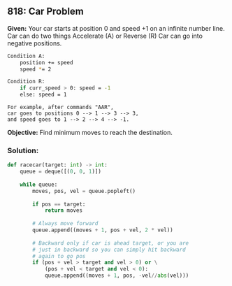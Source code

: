 ## 818: Car Problem

**Given:**
Your car starts at position 0 and speed +1 on an infinite number line.
Car can do two things Accelerate (A) or Reverse (R)
Car can go into negative positions.

```bash
Condition A:
    position += speed
    speed *= 2

Condition R:
    if curr_speed > 0: speed = -1
    else: speed = 1 
```
```
For example, after commands "AAR", 
car goes to positions 0 --> 1 --> 3 --> 3,
and speed goes to 1 --> 2 --> 4 --> -1.
```

**Objective:**
Find minimum moves to reach the destination.

### Solution:

```python
def racecar(target: int) -> int:
    queue = deque([(0, 0, 1)])
    
    while queue:
        moves, pos, vel = queue.popleft()
        
        if pos == target:
            return moves
        
        # Always move forward
        queue.append((moves + 1, pos + vel, 2 * vel))
        
        # Backward only if car is ahead target, or you are
        # just in backward so you can simply hit backward
        # again to go pos
        if (pos + vel > target and vel > 0) or \
            (pos + vel < target and vel < 0):
            queue.append((moves + 1, pos, -vel//abs(vel)))
```
